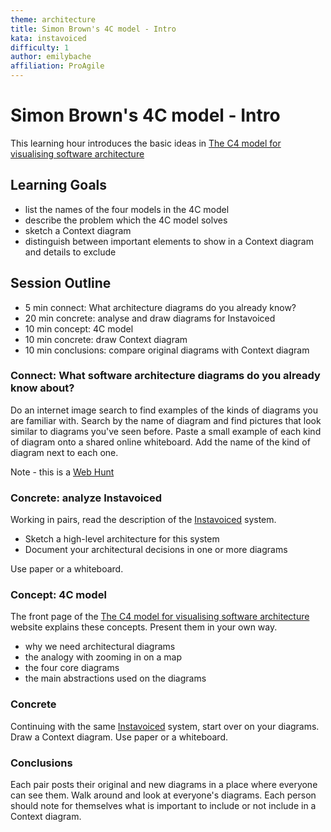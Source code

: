 ```yaml
---
theme: architecture
title: Simon Brown's 4C model - Intro
kata: instavoiced
difficulty: 1
author: emilybache
affiliation: ProAgile
---
```


# Simon Brown's 4C model - Intro

This learning hour introduces the basic ideas in [The C4 model for visualising software architecture](https://c4model.com/)

## Learning Goals
- list the names of the four models in the 4C model
- describe the problem which the 4C model solves 
- sketch a Context diagram
- distinguish between important elements to show in a Context diagram and details to exclude

## Session Outline

* 5 min connect: What architecture diagrams do you already know?
* 20 min concrete: analyse and draw diagrams for Instavoiced
* 10 min concept: 4C model  
* 10 min concrete: draw Context diagram
* 10 min conclusions: compare original diagrams with Context diagram

### Connect: What software architecture diagrams do you already know about?
Do an internet image search to find examples of the kinds of diagrams you are familiar with. Search by the name of diagram and find pictures that look similar to diagrams you've seen before.
Paste a small example of each kind of diagram onto a shared online whiteboard. Add the name of the kind of diagram next to each one.

Note - this is a [Web Hunt](/activities/connect/webhunt.html)

### Concrete: analyze Instavoiced

Working in pairs, read the description of the [Instavoiced](/kata_descriptions/instavoiced.html) system. 

- Sketch a high-level architecture for this system
- Document your architectural decisions in one or more diagrams

Use paper or a whiteboard.

### Concept: 4C model
The front page of the [The C4 model for visualising software architecture](https://c4model.com/) website explains these concepts. Present them in your own way.

- why we need architectural diagrams
- the analogy with zooming in on a map
- the four core diagrams
- the main abstractions used on the diagrams

### Concrete
Continuing with the same [Instavoiced](/kata_descriptions/instavoiced.html) system, start over on your diagrams. Draw a Context diagram. Use paper or a whiteboard.

### Conclusions
Each pair posts their original and new diagrams in a place where everyone can see them. Walk around and look at everyone's diagrams. Each person should note for themselves what is important to include or not include in a Context diagram.

